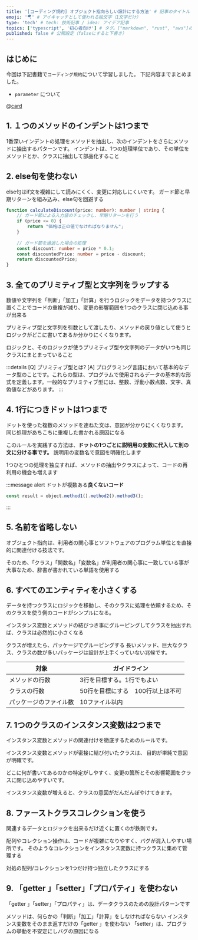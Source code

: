 ```yaml
---
title: '[コーディング規約] オブジェクト指向らしい設計にする方法' # 記事のタイトル
emoji: '🪂' # アイキャッチとして使われる絵文字（1文字だけ）
type: 'tech' # tech: 技術記事 / idea: アイデア記事
topics: ['typescript', '初心者向け'] # タグ。["markdown", "rust", "aws"]のように指定する
published: false # 公開設定（falseにすると下書き）
---
```


## はじめに

今回は下記書籍で`コーディング規約`について学習しました。
下記内容までまとめました。

- `parameter` について

@[card](https://gihyo.jp/book/2017/978-4-7741-9087-7)

## 1. １つのメソッドのインデントは1つまで
1番深いインデントの処理をメソッドを抽出し、次のインデントをさらにメソッドに抽出するパターンです。
インデントは、1つの処理単位であり、その単位をメソッドとか、クラスに抽出して部品化すること

## 2. else句を使わない
else句はif文を複雑にして読みにくく、変更に対応しにくいです。
ガード節と早期リターンを組み込み、else句を回避する


```ts
function calculateDiscount(price: number): number | string {
    // ガード節による入力値のチェックし、早期リターンを行う
    if (price <= 0) {
        return "価格は正の値でなければなりません";
    }
    
    // ガード節を通過した場合の処理
    const discount: number = price * 0.1;
    const discountedPrice: number = price - discount;
    return discountedPrice;
}
```

## 3. 全てのプリミティブ型と文字列をラップする
数値や文字列を「判断」「加工」「計算」を行うロジックをデータを持つクラスに置くことでコードの重複が減り、変更の影響範囲を1つのクラスに閉じ込める事が出来る

プリミティブ型と文字列を引数として渡したり、メソッドの戻り値として使うと
ロジックがどこに書いてあるか分かりにくくなります。

ロジックと、そのロジックが使うプリミティブ型や文字列のデータがいつも同じクラスにまとまっていること

:::details [Q] プリミティブ型とは?
[A] プログラミング言語において基本的なデータ型のことです。これらの型は、プログラムで使用されるデータの基本的な形式を定義します。一般的なプリミティブ型には、整数、浮動小数点数、文字、真偽値などがあります。
:::

## 4. 1行につきドットは1つまで
ドットを使った複数のメソッドを連ねた文は、意図が分かりにくくなります。
同じ処理があちこちに重複した書かれる原因になる

このルールを実践する方法は、**ドットの1つごとに説明用の変数に代入して別の文に分ける事です。**
説明用の変数名で意図を明確化します

1つひとつの処理を独立すれば、メソッドの抽出やクラスによって、コードの再利用の機会も増えます

:::message alert
ドットが複数ある**良くないコード**
```ts
const result = object.method1().method2().method3();
```
:::

## 5. 名前を省略しない
オブジェクト指向は、利用者の関心事とソフトウェアのプログラム単位とを直接的に関連付ける技法です。

そのため、「クラス」「関数名」「変数名」が利用者の関心事に一致している事が大事なため、辞書が書かれている単語を使用する

## 6. すべてのエンティティを小さくする
データを持つクラスにロジックを移動し、そのクラスに処理を依頼するため、そのクラスを使う側のコードがシンプルになる。

インスタンス変数とメソッドの結びつき事にグルーピングしてクラスを抽出すれば、クラスは必然的に小さくなる

クラスが増えたら、パッケージでグルーピングする
長いメソッド、巨大なクラス、クラスの数が多いパッケージは設計が上手くっていない兆候です。

| 対象| ガイドライン |
| ---- | ---- |
| メソッドの行数 | 3行を目標する。1行でもよい |
| クラスの行数 | 50行を目標にする　100行以上は不可 |
| パッケージのファイル数 | 10ファイル以内 |

## 7. 1つのクラスのインスタンス変数は2つまで
インスタンス変数とメソッドの関連付けを徹底するためのルールです。

インスタンス変数とメソッドが密接に結び付いたクラスは、
目的が単純で意図が明確です。

どこに何が書いてあるのかの特定がしやすく、変更の箇所とその影響範囲をクラスに閉じ込めやすいです。

インスタンス変数が増えると、クラスの意図がだんだんぼやけてきます。

## 8. ファーストクラスコレクションを使う
関連するデータとロジックを出来るだけ近くに置くのが鉄則です。

配列やコレクション操作は、コードが複雑になりやすく、バグが混入しやすい場所です。
そのようなコレクションをインスタンス変数に持つクラスに集めて管理する

対処の配列/コレクションを1つだけ持つ独立したクラスにする

## 9. 「getter 」「setter」「プロパティ」を使わない
「getter 」「setter」「プロパティ」は、データクラスのための設計パターンです

メソッドは、何らかの「判断」「加工」「計算」をしなければならない
インスタンス変数をそのまま返すだけの「getter 」を使わない
「setter」は、プログラムの挙動を不安定にしバグの原因になる